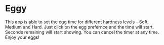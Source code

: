 # Eggy

This app is able to set the egg time for different hardness levels - Soft, Medium and Hard. Just click on the egg prefernce and the time will start. Seconds remaining will start showing. You can cancel the timer at any time. Enjoy your eggs!

